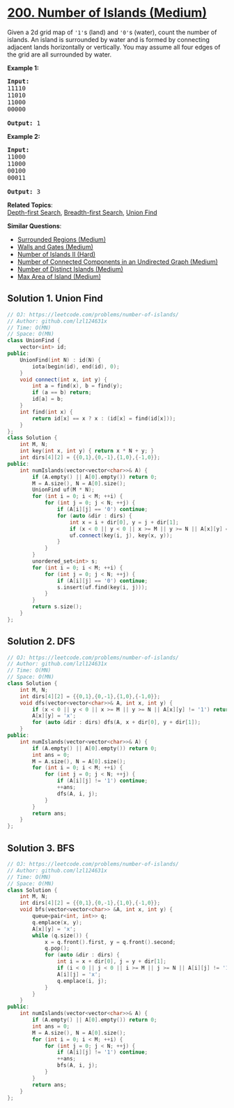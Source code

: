 # [200. Number of Islands (Medium)](https://leetcode.com/problems/number-of-islands/)

<p>Given a 2d grid map of <code>'1'</code>s (land) and <code>'0'</code>s (water), count the number of islands. An island is surrounded by water and is formed by connecting adjacent lands horizontally or vertically. You may assume all four edges of the grid are all surrounded by water.</p>

<p><b>Example 1:</b></p>

<pre><strong>Input:</strong>
11110
11010
11000
00000

<strong>Output:</strong>&nbsp;1
</pre>

<p><b>Example 2:</b></p>

<pre><strong>Input:</strong>
11000
11000
00100
00011

<strong>Output: </strong>3
</pre>

**Related Topics**:  
[Depth-first Search](https://leetcode.com/tag/depth-first-search/), [Breadth-first Search](https://leetcode.com/tag/breadth-first-search/), [Union Find](https://leetcode.com/tag/union-find/)

**Similar Questions**:
* [Surrounded Regions (Medium)](https://leetcode.com/problems/surrounded-regions/)
* [Walls and Gates (Medium)](https://leetcode.com/problems/walls-and-gates/)
* [Number of Islands II (Hard)](https://leetcode.com/problems/number-of-islands-ii/)
* [Number of Connected Components in an Undirected Graph (Medium)](https://leetcode.com/problems/number-of-connected-components-in-an-undirected-graph/)
* [Number of Distinct Islands (Medium)](https://leetcode.com/problems/number-of-distinct-islands/)
* [Max Area of Island (Medium)](https://leetcode.com/problems/max-area-of-island/)

## Solution 1. Union Find

```cpp
// OJ: https://leetcode.com/problems/number-of-islands/
// Author: github.com/lzl124631x
// Time: O(MN)
// Space: O(MN)
class UnionFind {
    vector<int> id;
public:
    UnionFind(int N) : id(N) {
        iota(begin(id), end(id), 0);
    }
    void connect(int x, int y) {
        int a = find(x), b = find(y);
        if (a == b) return;
        id[a] = b;
    }
    int find(int x) {
        return id[x] == x ? x : (id[x] = find(id[x]));
    }
};
class Solution {
    int M, N;
    int key(int x, int y) { return x * N + y; }
    int dirs[4][2] = {{0,1},{0,-1},{1,0},{-1,0}};
public:
    int numIslands(vector<vector<char>>& A) {
        if (A.empty() || A[0].empty()) return 0;
        M = A.size(), N = A[0].size();
        UnionFind uf(M * N);
        for (int i = 0; i < M; ++i) {
            for (int j = 0; j < N; ++j) {
                if (A[i][j] == '0') continue;
                for (auto &dir : dirs) {
                    int x = i + dir[0], y = j + dir[1];
                    if (x < 0 || y < 0 || x >= M || y >= N || A[x][y] == '0') continue;
                    uf.connect(key(i, j), key(x, y));
                }
            }
        }
        unordered_set<int> s;
        for (int i = 0; i < M; ++i) {
            for (int j = 0; j < N; ++j) {
                if (A[i][j] == '0') continue;
                s.insert(uf.find(key(i, j)));
            }
        }
        return s.size();
    }
};
```

## Solution 2. DFS

```cpp
// OJ: https://leetcode.com/problems/number-of-islands/
// Author: github.com/lzl124631x
// Time: O(MN)
// Space: O(MN)
class Solution {
    int M, N;
    int dirs[4][2] = {{0,1},{0,-1},{1,0},{-1,0}};
    void dfs(vector<vector<char>>& A, int x, int y) {
        if (x < 0 || y < 0 || x >= M || y >= N || A[x][y] != '1') return;
        A[x][y] = 'x';
        for (auto &dir : dirs) dfs(A, x + dir[0], y + dir[1]);
    }
public:
    int numIslands(vector<vector<char>>& A) {
        if (A.empty() || A[0].empty()) return 0;
        int ans = 0;
        M = A.size(), N = A[0].size();
        for (int i = 0; i < M; ++i) {
            for (int j = 0; j < N; ++j) {
                if (A[i][j] != '1') continue;
                ++ans;
                dfs(A, i, j);
            }
        }
        return ans;
    }
};
```

## Solution 3. BFS

```cpp
// OJ: https://leetcode.com/problems/number-of-islands/
// Author: github.com/lzl124631x
// Time: O(MN)
// Space: O(MN)
class Solution {
    int M, N;
    int dirs[4][2] = {{0,1},{0,-1},{1,0},{-1,0}};
    void bfs(vector<vector<char>> &A, int x, int y) {
        queue<pair<int, int>> q;
        q.emplace(x, y);
        A[x][y] = 'x';
        while (q.size()) {
            x = q.front().first, y = q.front().second;
            q.pop();
            for (auto &dir : dirs) {
                int i = x + dir[0], j = y + dir[1];
                if (i < 0 || j < 0 || i >= M || j >= N || A[i][j] != '1') continue;
                A[i][j] = 'x';
                q.emplace(i, j);
            }
        }
    }
public:
    int numIslands(vector<vector<char>>& A) {
        if (A.empty() || A[0].empty()) return 0;
        int ans = 0;
        M = A.size(), N = A[0].size();
        for (int i = 0; i < M; ++i) {
            for (int j = 0; j < N; ++j) {
                if (A[i][j] != '1') continue;
                ++ans;
                bfs(A, i, j);
            }
        }
        return ans;
    }
};
```